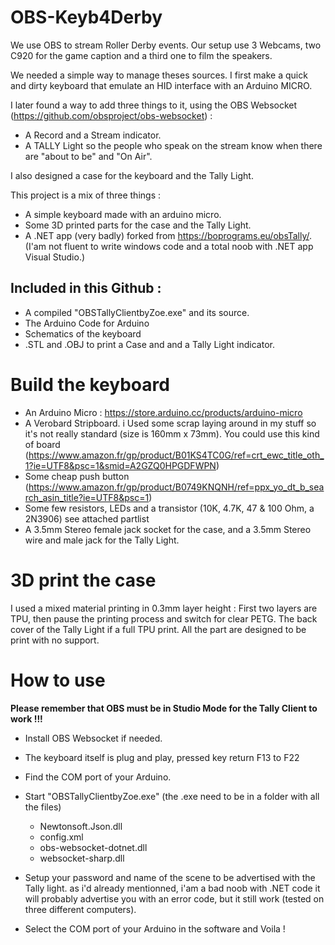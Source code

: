 # OBS-Keyb4Derby

We use OBS to stream Roller Derby events.
Our setup use 3 Webcams, two C920 for the game caption and a third one to film the speakers.

We needed a simple way to manage theses sources.
I first make a quick and dirty keyboard that emulate an HID interface with an Arduino MICRO.

I later found a way to add three things to it, using the OBS Websocket (https://github.com/obsproject/obs-websocket) :
- A Record and a Stream indicator.
- A TALLY Light so the people who speak on the stream know when there are "about to be" and "On Air".

I also designed a case for the keyboard and the Tally Light.

This project is a mix of three things :
- A simple keyboard made with an arduino micro.
- Some 3D printed parts for the case and the Tally Light.
- A .NET app (very badly) forked from https://boprograms.eu/obsTally/. 
(I'am not fluent to write windows code and a total noob with .NET app Visual Studio.)

Included in this Github :
--------------------------
- A compiled "OBSTallyClientbyZoe.exe" and its source.
- The Arduino Code for Arduino
- Schematics of the keyboard 
- .STL and .OBJ to print a Case and and a Tally Light indicator.

# Build the keyboard
- An Arduino Micro : https://store.arduino.cc/products/arduino-micro
- A Verobard Stripboard. i Used some scrap laying around in my stuff so it's not really standard (size is 160mm x 73mm).
You could use this kind of board (https://www.amazon.fr/gp/product/B01KS4TC0G/ref=crt_ewc_title_oth_1?ie=UTF8&psc=1&smid=A2GZQ0HPGDFWPN) 
- Some cheap push button (https://www.amazon.fr/gp/product/B0749KNQNH/ref=ppx_yo_dt_b_search_asin_title?ie=UTF8&psc=1)
- Some few resistors, LEDs and a transistor (10K, 4.7K, 47 & 100 Ohm, a 2N3906) see attached partlist
- A 3.5mm Stereo female jack socket for the case, and a 3.5mm Stereo wire and male jack for the Tally Light.

# 3D print the case
I used a mixed material printing in 0.3mm layer height : 
First two layers are TPU, then pause the printing process and switch for clear PETG.
The back cover of the Tally Light if a full TPU print.
All the part are designed to be print with no support.

# How to use
**Please remember that OBS must be in Studio Mode for the Tally Client to work !!!**

- Install OBS Websocket if needed.
- The keyboard itself is plug and play, pressed key return F13 to F22
- Find the COM port of your Arduino.


- Start "OBSTallyClientbyZoe.exe" (the .exe need to be in a folder with all the files)
  -   Newtonsoft.Json.dll
  -   config.xml
  -   obs-websocket-dotnet.dll
  -   websocket-sharp.dll
- Setup your password and name of the scene to be advertised with the Tally light.
as i'd already mentionned, i'am a bad noob with .NET code it will probably advertise you with an error code, but it still work (tested on three different computers).
- Select the COM port of your Arduino in the software and Voila !





